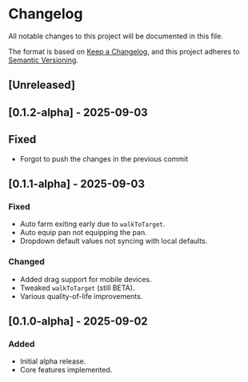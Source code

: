 # Changelog

All notable changes to this project will be documented in this file.

The format is based on [Keep a Changelog](https://keepachangelog.com/en/1.1.0/),
and this project adheres to [Semantic Versioning](https://semver.org/).

## [Unreleased]

## [0.1.2-alpha] - 2025-09-03
## Fixed
- Forgot to push the changes in the previous commit

## [0.1.1-alpha] - 2025-09-03
### Fixed
- Auto farm exiting early due to `walkToTarget`.
- Auto equip pan not equipping the pan.
- Dropdown default values not syncing with local defaults.

### Changed
- Added drag support for mobile devices.
- Tweaked `walkToTarget` (still BETA).
- Various quality-of-life improvements.

## [0.1.0-alpha] - 2025-09-02
### Added
- Initial alpha release.
- Core features implemented.

